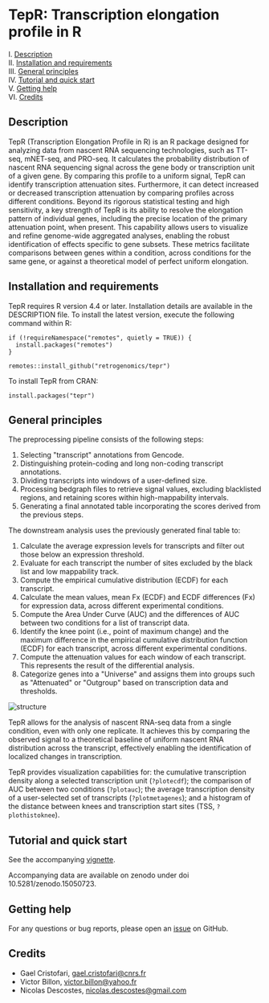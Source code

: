 # TepR: Transcription elongation profile in R

I. [Description](#description)  
II. [Installation and requirements](#installation-and-requirements)  
III. [General principles](#general-principles)  
IV. [Tutorial and quick start](#tutorial-and-quick-start)  
V. [Getting help](#getting-help)  
VI. [Credits](#credits)  

## Description

TepR (Transcription Elongation Profile in R) is an R package designed for analyzing data from nascent RNA sequencing technologies, such as TT-seq, mNET-seq, and PRO-seq.  It calculates the probability distribution of nascent RNA sequencing signal across the gene body or transcription unit of a given gene.  By comparing this profile to a uniform signal, TepR can identify transcription attenuation sites.  Furthermore, it can detect increased or decreased transcription attenuation by comparing profiles across different conditions.  Beyond its rigorous statistical testing and high sensitivity, a key strength of TepR is its ability to resolve the elongation pattern of individual genes, including the precise location of the primary attenuation point, when present.  This capability allows users to visualize and refine genome-wide aggregated analyses, enabling the robust identification of effects specific to gene subsets.  These metrics facilitate comparisons between genes within a condition, across conditions for the same gene, or against a theoretical model of perfect uniform elongation.

## Installation and requirements

TepR requires R version 4.4 or later. Installation details are available in the DESCRIPTION file. To install the latest version, execute the following command within R:

```
if (!requireNamespace("remotes", quietly = TRUE)) {
  install.packages("remotes")
}

remotes::install_github("retrogenomics/tepr")
```

To install TepR from CRAN:

```
install.packages("tepr")
```


## General principles

The preprocessing pipeline consists of the following steps:

1.  Selecting "transcript" annotations from Gencode.
2.  Distinguishing protein-coding and long non-coding transcript annotations.
3.  Dividing transcripts into windows of a user-defined size.
4.  Processing bedgraph files to retrieve signal values, excluding blacklisted regions, and retaining scores within high-mappability intervals.
5.  Generating a final annotated table incorporating the scores derived from the previous steps.

The downstream analysis uses the previously generated final table to:

1. Calculate the average expression levels for transcripts and filter out those below an expression threshold.
2. Evaluate for each transcript the number of sites excluded by the black list and low mappability track.
3. Compute the empirical cumulative distribution (ECDF) for each transcript.
4. Calculate the mean values, mean Fx (ECDF) and ECDF differences (Fx) for expression data, across different experimental conditions.
5. Compute the Area Under Curve (AUC) and the differences of AUC between two conditions for a list of transcript data.
6. Identify the knee point (i.e., point of maximum change) and the maximum difference in the empirical cumulative distribution function (ECDF) for each transcript, across different experimental conditions.
7. Compute the attenuation values for each window of each transcript. This represents the result of the differential analysis.
8. Categorize genes into a "Universe" and assigns them into groups such as "Attenuated" or "Outgroup" based on transcription data and thresholds.

<img src="vignettes/pictures/structure.png" alt="structure"/>

TepR allows for the analysis of nascent RNA-seq data from a single condition, even with only one replicate. It achieves this by comparing the observed signal to a theoretical baseline of uniform nascent RNA distribution across the transcript, effectively enabling the identification of localized changes in transcription.

TepR provides visualization capabilities for: the cumulative transcription density along a selected transcription unit (`?plotecdf`); the comparison of AUC between two conditions (`?plotauc`); the average transcription density of a user-selected set of transcripts (`?plotmetagenes`); and a histogram of the distance between knees and transcription start sites (TSS, `?plothistoknee`).

## Tutorial and quick start

See the accompanying [vignette](https://htmlpreview.github.io/?https://github.com/retrogenomics/tepr/blob/main/vignettes/tepr_vignette.html).

Accompanying data are available on zenodo under doi 10.5281/zenodo.15050723.

## Getting help

For any questions or bug reports, please open an [issue](https://github.com/retrogenomics/tepr/issues) on GitHub.

## Credits

- Gael Cristofari, gael.cristofari@cnrs.fr
- Victor Billon, victor.billon@yahoo.fr
- Nicolas Descostes, nicolas.descostes@gmail.com

